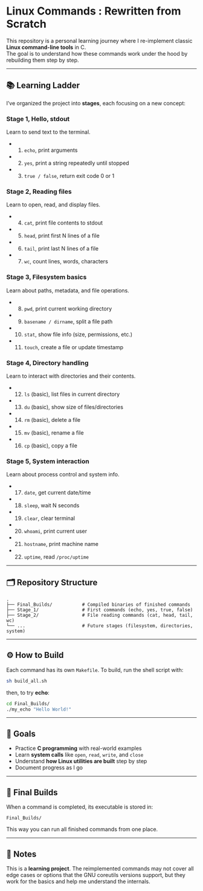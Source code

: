 # Linux Commands : Rewritten from Scratch

This repository is a personal learning journey where I re-implement classic **Linux command-line tools** in C.  
The goal is to understand how these commands work under the hood by rebuilding them step by step.

---

## 📚 Learning Ladder

I’ve organized the project into **stages**, each focusing on a new concept:

### Stage 1, Hello, stdout
Learn to send text to the terminal.
- 1. `echo`, print arguments  
- 2. `yes`, print a string repeatedly until stopped  
- 3. `true / false`, return exit code 0 or 1  

### Stage 2, Reading files
Learn to open, read, and display files.
- 4. `cat`, print file contents to stdout  
- 5. `head`, print first N lines of a file  
- 6. `tail`, print last N lines of a file  
- 7. `wc`, count lines, words, characters  

### Stage 3, Filesystem basics
Learn about paths, metadata, and file operations.
- 8. `pwd`, print current working directory  
- 9. `basename / dirname`, split a file path  
- 10. `stat`, show file info (size, permissions, etc.)  
- 11. `touch`, create a file or update timestamp  

### Stage 4, Directory handling
Learn to interact with directories and their contents.
- 12. `ls` (basic), list files in current directory  
- 13. `du` (basic), show size of files/directories  
- 14. `rm` (basic), delete a file  
- 15. `mv` (basic), rename a file  
- 16. `cp` (basic), copy a file  

### Stage 5, System interaction
Learn about process control and system info.
- 17. `date`, get current date/time  
- 18. `sleep`, wait N seconds  
- 19. `clear`, clear terminal  
- 20. `whoami`, print current user  
- 21. `hostname`, print machine name  
- 22. `uptime`, read `/proc/uptime`

---

## 🗂️ Repository Structure

```
.
├── Final_Builds/           # Compiled binaries of finished commands
├── Stage_1/                # First commands (echo, yes, true, false)
├── Stage_2/                # File reading commands (cat, head, tail, wc)
└── ...                     # Future stages (filesystem, directories, system)
```

---

## ⚙️ How to Build

Each command has its own `Makefile`. To build, run the shell script with:

```bash
sh build_all.sh
```

then, to try **echo**:
```bash
cd Final_Builds/
./my_echo "Hello World!"
```

---

## 🎯 Goals

- Practice **C programming** with real-world examples  
- Learn **system calls** like `open`, `read`, `write`, and `close`  
- Understand **how Linux utilities are built** step by step  
- Document progress as I go  

---

## 🚀 Final Builds

When a command is completed, its executable is stored in:

```
Final_Builds/
```

This way you can run all finished commands from one place.

---

## 📝 Notes

This is a **learning project**. The reimplemented commands may not cover all edge cases or options that the GNU coreutils versions support, but they work for the basics and help me understand the internals.
